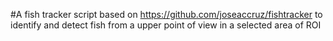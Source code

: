 #A fish tracker script
based on https://github.com/joseaccruz/fishtracker
to identify and detect fish from a upper point of view in a selected area of ROI